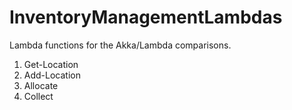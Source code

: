 # InventoryManagementLambdas
Lambda functions for the Akka/Lambda comparisons.

1. Get-Location
2. Add-Location
3. Allocate
4. Collect
